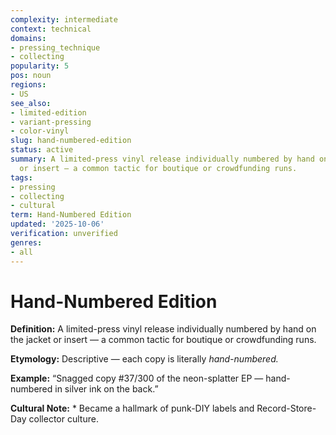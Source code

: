 ```yaml
---
complexity: intermediate
context: technical
domains:
- pressing_technique
- collecting
popularity: 5
pos: noun
regions:
- US
see_also:
- limited-edition
- variant-pressing
- color-vinyl
slug: hand-numbered-edition
status: active
summary: A limited-press vinyl release individually numbered by hand on the jacket
  or insert — a common tactic for boutique or crowdfunding runs.
tags:
- pressing
- collecting
- cultural
term: Hand-Numbered Edition
updated: '2025-10-06'
verification: unverified
genres:
- all
---
```


# Hand-Numbered Edition

**Definition:** A limited-press vinyl release individually numbered by hand on the jacket or insert — a common tactic for boutique or crowdfunding runs.

**Etymology:** Descriptive — each copy is literally *hand-numbered.*

**Example:** “Snagged copy #37/300 of the neon-splatter EP — hand-numbered in silver ink on the back.”

**Cultural Note:** * Became a hallmark of punk-DIY labels and Record-Store-Day collector culture.


